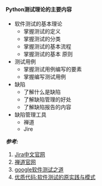 #### Python测试理论的主要内容

- 软件测试的基本理论
  - 掌握测试的定义
  - 掌握测试的分类
  - 掌握测试的基本流程
  - 掌握测试的基本 原则
- 测试用例
  - 掌握测试用例编写的要素
  - 掌握编写测试用例
- 缺陷
  - 了解什么是缺陷
  - 了解缺陷管理的好处
  - 了解缺陷报告的内容
- 缺陷管理工具
  - 禅道
  - Jire

***参考:***

1. [Jira中文官网](<http://www.confluence.cn/pages/viewpage.action?pageId=2916470>)
2. [禅道官网](https://www.zentao.net/book/zentaobizhelp/292.html)
3. [google软件测试之道]()
4. [优质代码:软件测试的原实践与模式]()

